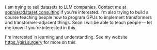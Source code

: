 I am trying to sell datasets to LLM companies. Contact me at sophia@dataset.consulting if you're interested.
I'm also trying to build a course teaching people how to program GPUs to implement transformers and transformer-adjacent things. Soon I will be able to teach people -- let me know if you're interested in this.

I'm interested in learning and understanding. See my website https://girl.surgery for more on this.
